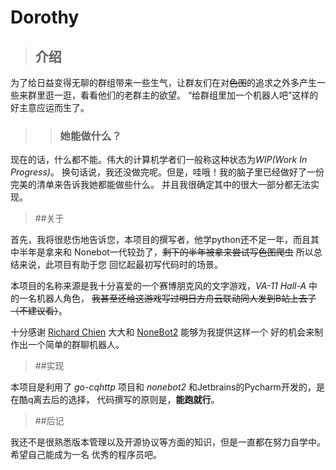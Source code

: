 # Dorothy

>## 介绍

为了给日益变得无聊的群组带来一些生气，让群友们在对~~色图~~的追求之外多产生一些来群里逛一逛，看看他们的老群主的欲望。
“给群组里加一个机器人吧”这样的好主意应运而生了。

>>### 她能做什么？

现在的话，什么都不能。伟大的计算机学者们一般称这种状态为*WIP(Work In Progress)*。
换句话说，我还没做完呢。但是，哇哦！我的脑子里已经做好了一份完美的清单来告诉我她都能做些什么。
并且我很确定其中的很大一部分都无法实现。

>##关于

首先，我将很悲伤地告诉您，本项目的撰写者，他学python还不足一年，而且其中半年是拿来和
Nonebot一代较劲了，~~剩下的半年被拿来尝试写色图爬虫~~ 所以总结来说，此项目有助于您
回忆起最初写代码时的场景。

本项目的名称来源是我十分喜爱的一个赛博朋克风的文字游戏，*VA-11 Hall-A* 中的一名机器人角色，
~~我甚至还给这游戏写过明日方舟云联动同人发到B站上去了（不建议看）~~。

十分感谢 [Richard Chien](https://github.com/richardchien) 大大和
[NoneBot2](https://github.com/nonebot/nonebot2) 能够为我提供这样一个
好的机会来制作出一个简单的群聊机器人。

>##实现

本项目是利用了 *go-cqhttp* 项目和 *nonebot2* 和Jetbrains的Pycharm开发的，是在酷q离去后的选择，
代码撰写的原则是，**能跑就行**。

>##后记

我还不是很熟悉版本管理以及开源协议等方面的知识，但是一直都在努力自学中。希望自己能成为一名
优秀的程序员吧。




